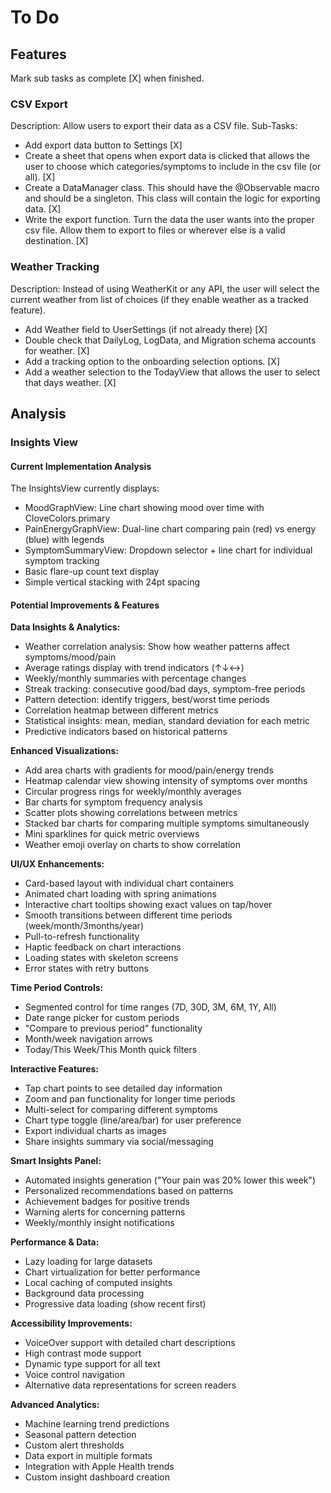 # To Do

## Features
Mark sub tasks as complete [X] when finished.

### CSV Export
Description: Allow users to export their data as a CSV file.
Sub-Tasks:
- Add export data button to Settings [X]
- Create a sheet that opens when export data is clicked that allows the user to choose which categories/symptoms to include in the csv file (or all). [X]
- Create a DataManager class. This should have the @Observable macro and should be a singleton. This class will contain the logic for exporting data. [X]
- Write the export function. Turn the data the user wants into the proper csv file. Allow them to export to files or wherever else is a valid destination. [X] 

### Weather Tracking
Description: Instead of using WeatherKit or any API, the user will select the current weather from list of choices (if they enable weather as a tracked feature).
- Add Weather field to UserSettings (if not already there) [X]
- Double check that DailyLog, LogData, and Migration schema accounts for weather. [X]
- Add a tracking option to the onboarding selection options. [X]
- Add a weather selection to the TodayView that allows the user to select that days weather. [X]

## Analysis

### Insights View

#### Current Implementation Analysis
The InsightsView currently displays:
- MoodGraphView: Line chart showing mood over time with CloveColors.primary
- PainEnergyGraphView: Dual-line chart comparing pain (red) vs energy (blue) with legends
- SymptomSummaryView: Dropdown selector + line chart for individual symptom tracking
- Basic flare-up count text display
- Simple vertical stacking with 24pt spacing

#### Potential Improvements & Features

**Data Insights & Analytics:**
- Weather correlation analysis: Show how weather patterns affect symptoms/mood/pain
- Average ratings display with trend indicators (↑↓↔)
- Weekly/monthly summaries with percentage changes
- Streak tracking: consecutive good/bad days, symptom-free periods
- Pattern detection: identify triggers, best/worst time periods
- Correlation heatmap between different metrics
- Statistical insights: mean, median, standard deviation for each metric
- Predictive indicators based on historical patterns

**Enhanced Visualizations:**
- Add area charts with gradients for mood/pain/energy trends
- Heatmap calendar view showing intensity of symptoms over months
- Circular progress rings for weekly/monthly averages
- Bar charts for symptom frequency analysis
- Scatter plots showing correlations between metrics
- Stacked bar charts for comparing multiple symptoms simultaneously
- Mini sparklines for quick metric overviews
- Weather emoji overlay on charts to show correlation

**UI/UX Enhancements:**
- Card-based layout with individual chart containers
- Animated chart loading with spring animations
- Interactive chart tooltips showing exact values on tap/hover
- Smooth transitions between different time periods (week/month/3months/year)
- Pull-to-refresh functionality
- Haptic feedback on chart interactions
- Loading states with skeleton screens
- Error states with retry buttons

**Time Period Controls:**
- Segmented control for time ranges (7D, 30D, 3M, 6M, 1Y, All)
- Date range picker for custom periods
- "Compare to previous period" functionality
- Month/week navigation arrows
- Today/This Week/This Month quick filters

**Interactive Features:**
- Tap chart points to see detailed day information
- Zoom and pan functionality for longer time periods
- Multi-select for comparing different symptoms
- Chart type toggle (line/area/bar) for user preference
- Export individual charts as images
- Share insights summary via social/messaging

**Smart Insights Panel:**
- Automated insights generation ("Your pain was 20% lower this week")
- Personalized recommendations based on patterns
- Achievement badges for positive trends
- Warning alerts for concerning patterns
- Weekly/monthly insight notifications

**Performance & Data:**
- Lazy loading for large datasets
- Chart virtualization for better performance
- Local caching of computed insights
- Background data processing
- Progressive data loading (show recent first)

**Accessibility Improvements:**
- VoiceOver support with detailed chart descriptions
- High contrast mode support
- Dynamic type support for all text
- Voice control navigation
- Alternative data representations for screen readers

**Advanced Analytics:**
- Machine learning trend predictions
- Seasonal pattern detection
- Custom alert thresholds
- Data export in multiple formats
- Integration with Apple Health trends
- Custom insight dashboard creation
